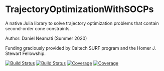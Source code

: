 # TrajectoryOptimizationWithSOCPs

A native Julia library to solve trajectory optimization problems that contain
second-order cone constraints.

Author: Daniel Neamati (Summer 2020)

Funding graciously provided by Caltech SURF program and the Homer J. Stewart
Fellowship.

[![Build Status](https://travis-ci.com/danineamati/TrajectoryOptimizationWithSOCPs.jl.svg?branch=master)](https://travis-ci.com/danineamati/TrajectoryOptimizationWithSOCPs.jl)
[![Build Status](https://ci.appveyor.com/api/projects/status/github/danineamati/TrajectoryOptimizationWithSOCPs.jl?svg=true)](https://ci.appveyor.com/project/danineamati/TrajectoryOptimizationWithSOCPs-jl)
[![Coverage](https://codecov.io/gh/danineamati/TrajectoryOptimizationWithSOCPs.jl/branch/master/graph/badge.svg)](https://codecov.io/gh/danineamati/TrajectoryOptimizationWithSOCPs.jl)
[![Coverage](https://coveralls.io/repos/github/danineamati/TrajectoryOptimizationWithSOCPs.jl/badge.svg?branch=master)](https://coveralls.io/github/danineamati/TrajectoryOptimizationWithSOCPs.jl?branch=master)
